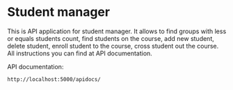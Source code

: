 # Student manager

This is API application for student manager. It allows to find groups with
less or equals students count, find students on the course, add new 
student, delete student, enroll student to the course, cross student 
out the course. All instructions you can find at API documentation.


API documentation:

    http://localhost:5000/apidocs/
